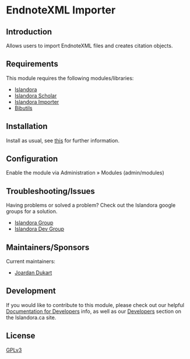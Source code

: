 # EndnoteXML Importer

## Introduction

Allows users to import EndnoteXML files and creates citation objects.

## Requirements

This module requires the following modules/libraries:

* [Islandora](https://github.com/islandora/islandora)
* [Islandora Scholar](https://github.com/Islandora/islandora_scholar)
* [Islandora Importer](https://github.com/Islandora/islandora_importer)
* [Bibutils](https://github.com/manez/islandora_scholar/tree/7.x/modules/bibutils)

## Installation

Install as usual, see [this](https://drupal.org/documentation/install/modules-themes/modules-7) for further information.

## Configuration

Enable the module via Administration » Modules (admin/modules)

## Troubleshooting/Issues

Having problems or solved a problem? Check out the Islandora google groups for a solution.

* [Islandora Group](https://groups.google.com/forum/?hl=en&fromgroups#!forum/islandora)
* [Islandora Dev Group](https://groups.google.com/forum/?hl=en&fromgroups#!forum/islandora-dev)

## Maintainers/Sponsors

Current maintainers:

* [Joardan Dukart](https://github.com/jordandukart)

## Development

If you would like to contribute to this module, please check out our helpful [Documentation for Developers](https://github.com/Islandora/islandora/wiki#wiki-documentation-for-developers) info, as well as our [Developers](http://islandora.ca/developers) section on the Islandora.ca site.

## License

[GPLv3](http://www.gnu.org/licenses/gpl-3.0.txt)
